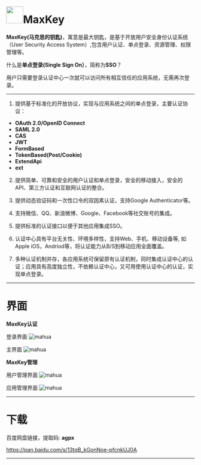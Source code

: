 # <img src="https://github.com/shimingxy/MaxKey/blob/master/logo.jpg?raw=true" width="45px">MaxKey
**MaxKey(马克思的钥匙)**，寓意是最大钥匙，是基于开放用户安全身份认证系统（User Security Access System）,包含用户认证、单点登录、资源管理、权限管理等。

什么是**单点登录(Single Sign On）**，简称为**SSO**？

  用户只需要登录认证中心一次就可以访问所有相互信任的应用系统，无需再次登录。
  
------------

1.  提供基于标准化的开放协议，实现与应用系统之间的单点登录，主要认证协议：

- **OAuth 2.0/OpenID Connect**
- **SAML 2.0**
- **CAS**
- **JWT**
- **FormBased**
- **TokenBased(Post/Cookie)**
- **ExtendApi**
- **ext**

2.  提供简单、可靠和安全的用户认证和单点登录，安全的移动接入，安全的API、第三方认证和互联网认证的整合。

3. 提供动态验证码和一次性口令的双因素认证，支持Google Authenticator等。

4. 支持微信、QQ、新浪微博、Google、Facebook等社交账号的集成。

5. 提供标准的认证接口以便于其他应用集成SSO。

6. 认证中心具有平台无关性、环境多样性，支持Web、手机、移动设备等, 如Apple iOS，Andriod等，将认证能力从B/S到移动应用全面覆盖。

7. 多种认证机制并存，各应用系统可保留原有认证机制，同时集成认证中心的认证；应用具有高度独立性，不依赖认证中心，又可用使用认证中心的认证，实现单点登录。

------------
# 界面
**MaxKey认证**

登录界面
![mahua](https://github.com/shimingxy/MaxKey/blob/master/maxkey_login.png)

主界面
![mahua](https://github.com/shimingxy/MaxKey/blob/master/maxkey_index.png)

**MaxKey管理**

用户管理界面
![mahua](https://github.com/shimingxy/MaxKey/blob/master/maxkey_mgt_users.png)

应用管理界面
![mahua](https://github.com/shimingxy/MaxKey/blob/master/maxkey_mgt_apps.png)

------------
# 下载

百度网盘链接，提取码: **agpx**

https://pan.baidu.com/s/13tqB_kGonNoe-pfcnkUJ0A 

------------



